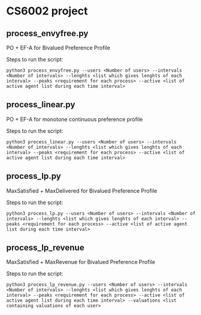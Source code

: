 # CS6002 project
## process_envyfree.py
PO + EF-A for Bivalued Preference Profile

Steps to run the script:

```python3 process_envyfree.py --users <Number of users> --intervals <Number of intervals> --lenghts <list which gives lenghts of each interval> --peaks <requirement for each process> --active <list of active agent list during each time interval>```

## process_linear.py
PO + EF-A for monotone continuous preference profile

Steps to run the script:

```python3 process_linear.py --users <Number of users> --intervals <Number of intervals> --lenghts <list which gives lenghts of each interval> --peaks <requirement for each process> --active <list of active agent list during each time interval>```

## process_lp.py
MaxSatisfied + MaxDelivered for Bivalued Preference Profile

Steps to run the script:

```python3 process_lp.py --users <Number of users> --intervals <Number of intervals> --lenghts <list which gives lenghts of each interval> --peaks <requirement for each process> --active <list of active agent list during each time interval>```

## process_lp_revenue
MaxSatisfied + MaxRevenue for Bivalued Preference Profile

Steps to run the script:

```python3 process_lp_revenue.py --users <Number of users> --intervals <Number of intervals> --lenghts <list which gives lenghts of each interval> --peaks <requirement for each process> --active <list of active agent list during each time interval> --valuations <list containing valuations of each user>```
